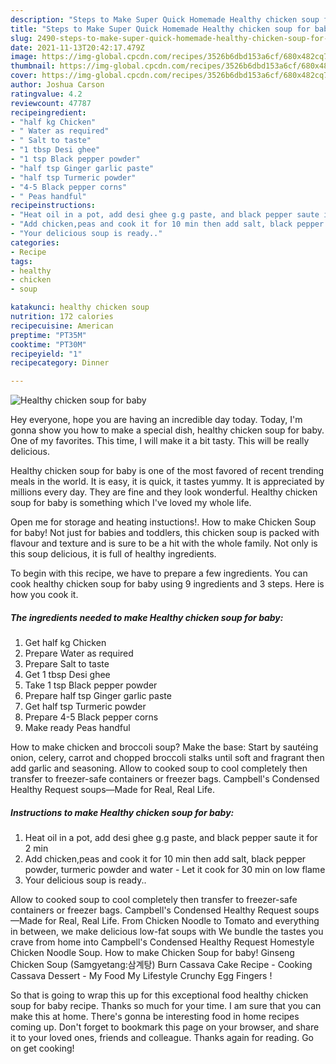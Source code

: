 ```yaml
---
description: "Steps to Make Super Quick Homemade Healthy chicken soup for baby"
title: "Steps to Make Super Quick Homemade Healthy chicken soup for baby"
slug: 2490-steps-to-make-super-quick-homemade-healthy-chicken-soup-for-baby
date: 2021-11-13T20:42:17.479Z
image: https://img-global.cpcdn.com/recipes/3526b6dbd153a6cf/680x482cq70/healthy-chicken-soup-for-baby-recipe-main-photo.jpg
thumbnail: https://img-global.cpcdn.com/recipes/3526b6dbd153a6cf/680x482cq70/healthy-chicken-soup-for-baby-recipe-main-photo.jpg
cover: https://img-global.cpcdn.com/recipes/3526b6dbd153a6cf/680x482cq70/healthy-chicken-soup-for-baby-recipe-main-photo.jpg
author: Joshua Carson
ratingvalue: 4.2
reviewcount: 47787
recipeingredient:
- "half kg Chicken"
- " Water as required"
- " Salt to taste"
- "1 tbsp Desi ghee"
- "1 tsp Black pepper powder"
- "half tsp Ginger garlic paste"
- "half tsp Turmeric powder"
- "4-5 Black pepper corns"
- " Peas handful"
recipeinstructions:
- "Heat oil in a pot, add desi ghee g.g paste, and black pepper saute it for 2 min"
- "Add chicken,peas and cook it for 10 min then add salt, black pepper powder, turmeric powder and water  Let it cook for 30 min on low flame"
- "Your delicious soup is ready.."
categories:
- Recipe
tags:
- healthy
- chicken
- soup

katakunci: healthy chicken soup 
nutrition: 172 calories
recipecuisine: American
preptime: "PT35M"
cooktime: "PT30M"
recipeyield: "1"
recipecategory: Dinner

---
```



![Healthy chicken soup for baby](https://img-global.cpcdn.com/recipes/3526b6dbd153a6cf/680x482cq70/healthy-chicken-soup-for-baby-recipe-main-photo.jpg)

Hey everyone, hope you are having an incredible day today. Today, I'm gonna show you how to make a special dish, healthy chicken soup for baby. One of my favorites. This time, I will make it a bit tasty. This will be really delicious.

Healthy chicken soup for baby is one of the most favored of recent trending meals in the world. It is easy, it is quick, it tastes yummy. It is appreciated by millions every day. They are fine and they look wonderful. Healthy chicken soup for baby is something which I've loved my whole life.

Open me for storage and heating instuctions!. How to make Chicken Soup for baby! Not just for babies and toddlers, this chicken soup is packed with flavour and texture and is sure to be a hit with the whole family. Not only is this soup delicious, it is full of healthy ingredients.


To begin with this recipe, we have to prepare a few ingredients. You can cook healthy chicken soup for baby using 9 ingredients and 3 steps. Here is how you cook it.

<!--inarticleads1-->

##### The ingredients needed to make Healthy chicken soup for baby:

1. Get half kg Chicken
1. Prepare  Water as required
1. Prepare  Salt to taste
1. Get 1 tbsp Desi ghee
1. Take 1 tsp Black pepper powder
1. Prepare half tsp Ginger garlic paste
1. Get half tsp Turmeric powder
1. Prepare 4-5 Black pepper corns
1. Make ready  Peas handful


How to make chicken and broccoli soup? Make the base: Start by sautéing onion, celery, carrot and chopped broccoli stalks until soft and fragrant then add garlic and seasoning. Allow to cooked soup to cool completely then transfer to freezer-safe containers or freezer bags. Campbell&#39;s Condensed Healthy Request soups—Made for Real, Real Life. 

<!--inarticleads2-->

##### Instructions to make Healthy chicken soup for baby:

1. Heat oil in a pot, add desi ghee g.g paste, and black pepper saute it for 2 min
1. Add chicken,peas and cook it for 10 min then add salt, black pepper powder, turmeric powder and water  - Let it cook for 30 min on low flame
1. Your delicious soup is ready..


Allow to cooked soup to cool completely then transfer to freezer-safe containers or freezer bags. Campbell&#39;s Condensed Healthy Request soups—Made for Real, Real Life. From Chicken Noodle to Tomato and everything in between, we make delicious low-fat soups with We bundle the tastes you crave from home into Campbell&#39;s Condensed Healthy Request Homestyle Chicken Noodle Soup. How to make Chicken Soup for baby! Ginseng Chicken Soup (Samgyetang:삼계탕) Burn Cassava Cake Recipe - Cooking Cassava Dessert - My Food My Lifestyle Crunchy Egg Fingers ! 

So that is going to wrap this up for this exceptional food healthy chicken soup for baby recipe. Thanks so much for your time. I am sure that you can make this at home. There's gonna be interesting food in home recipes coming up. Don't forget to bookmark this page on your browser, and share it to your loved ones, friends and colleague. Thanks again for reading. Go on get cooking!
